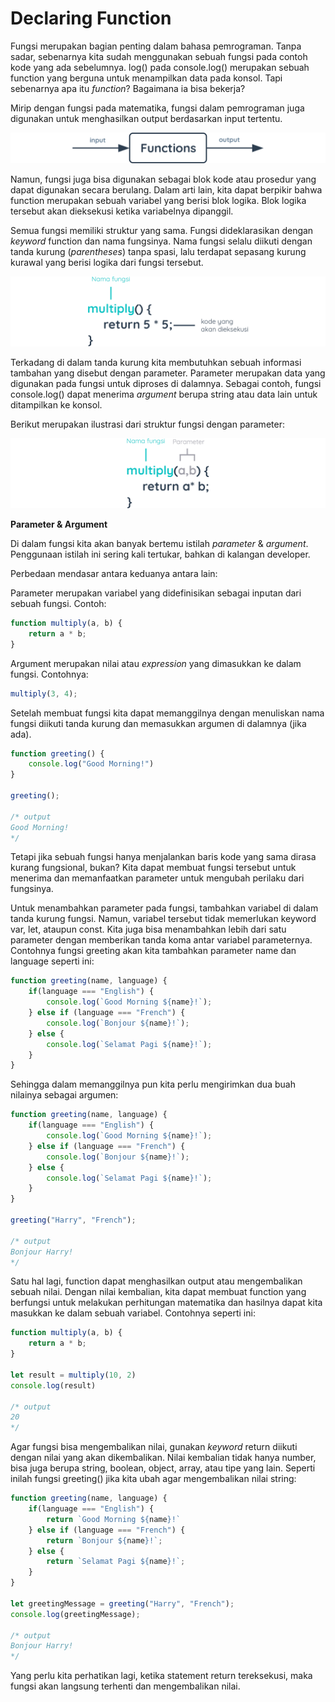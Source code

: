 # Declaring Function

Fungsi merupakan bagian penting dalam bahasa pemrograman. Tanpa sadar, sebenarnya kita sudah menggunakan sebuah fungsi pada contoh kode yang ada sebelumnya. log\(\) pada console.log\(\) merupakan sebuah function yang berguna untuk menampilkan data pada konsol. Tapi sebenarnya apa itu _function_? Bagaimana ia bisa bekerja?

Mirip dengan fungsi pada matematika, fungsi dalam pemrograman juga digunakan untuk menghasilkan output berdasarkan input tertentu.

![](../.gitbook/assets/vo7yw0nj.bmp)

Namun, fungsi juga bisa digunakan sebagai blok kode atau prosedur yang dapat digunakan secara berulang. Dalam arti lain, kita dapat berpikir bahwa function merupakan sebuah variabel yang berisi blok logika. Blok logika tersebut akan dieksekusi ketika variabelnya dipanggil.

Semua fungsi memiliki struktur yang sama. Fungsi dideklarasikan dengan _keyword_ function dan nama fungsinya. Nama fungsi selalu diikuti dengan tanda kurung \(_parentheses_\) tanpa spasi, lalu terdapat sepasang kurung kurawal yang berisi logika dari fungsi tersebut.

![](../.gitbook/assets/vu3153et.bmp)

Terkadang di dalam tanda kurung kita membutuhkan sebuah informasi tambahan yang disebut dengan parameter. Parameter merupakan data yang digunakan pada fungsi untuk diproses di dalamnya. Sebagai contoh, fungsi console.log\(\) dapat menerima _argument_ berupa string atau data lain untuk ditampilkan ke konsol.

Berikut merupakan ilustrasi dari struktur fungsi dengan parameter:

![](../.gitbook/assets/rr6pyq7u.bmp)

**Parameter & Argument**

Di dalam fungsi kita akan banyak bertemu istilah _parameter_ & _argument_. Penggunaan istilah ini sering kali tertukar, bahkan di kalangan developer.

Perbedaan mendasar antara keduanya antara lain:

Parameter merupakan variabel yang didefinisikan sebagai inputan dari sebuah fungsi. Contoh:

```javascript
function multiply(a, b) {
    return a * b;
}
```

Argument merupakan nilai atau _expression_ yang dimasukkan ke dalam fungsi. Contohnya:

```javascript
multiply(3, 4);
```

Setelah membuat fungsi kita dapat memanggilnya dengan menuliskan nama fungsi diikuti tanda kurung dan memasukkan argumen di dalamnya \(jika ada\).

```javascript
function greeting() {
    console.log("Good Morning!")
}

greeting();

/* output
Good Morning!
*/
```

Tetapi jika sebuah fungsi hanya menjalankan baris kode yang sama dirasa kurang fungsional, bukan? Kita dapat membuat fungsi tersebut untuk menerima dan memanfaatkan parameter untuk mengubah perilaku dari fungsinya.

Untuk menambahkan parameter pada fungsi, tambahkan variabel di dalam tanda kurung fungsi. Namun, variabel tersebut tidak memerlukan keyword var, let, ataupun const. Kita juga bisa menambahkan lebih dari satu parameter dengan memberikan tanda koma antar variabel parameternya. Contohnya fungsi greeting akan kita tambahkan parameter name dan language seperti ini:

```javascript
function greeting(name, language) {
    if(language === "English") {
        console.log(`Good Morning ${name}!`);
    } else if (language === "French") {
        console.log(`Bonjour ${name}!`);
    } else {
        console.log(`Selamat Pagi ${name}!`);
    }
}
```

Sehingga dalam memanggilnya pun kita perlu mengirimkan dua buah nilainya sebagai argumen:

```javascript
function greeting(name, language) {
    if(language === "English") {
        console.log(`Good Morning ${name}!`);
    } else if (language === "French") {
        console.log(`Bonjour ${name}!`);
    } else {
        console.log(`Selamat Pagi ${name}!`);
    }
}

greeting("Harry", "French");

/* output
Bonjour Harry!
*/
```

Satu hal lagi, function dapat menghasilkan output atau mengembalikan sebuah nilai. Dengan nilai kembalian, kita dapat membuat function yang berfungsi untuk melakukan perhitungan matematika dan hasilnya dapat kita masukkan ke dalam sebuah variabel. Contohnya seperti ini:

```javascript
function multiply(a, b) {
    return a * b;
}

let result = multiply(10, 2)
console.log(result)

/* output
20
*/
```

Agar fungsi bisa mengembalikan nilai, gunakan _keyword_ return diikuti dengan nilai yang akan dikembalikan. Nilai kembalian tidak hanya number, bisa juga berupa string, boolean, object, array, atau tipe yang lain. Seperti inilah fungsi greeting\(\) jika kita ubah agar mengembalikan nilai string:

```javascript
function greeting(name, language) {
    if(language === "English") {
        return `Good Morning ${name}!`
    } else if (language === "French") {
        return `Bonjour ${name}!`;
    } else {
        return `Selamat Pagi ${name}!`;
    }
}

let greetingMessage = greeting("Harry", "French");
console.log(greetingMessage);

/* output
Bonjour Harry!
*/
```

Yang perlu kita perhatikan lagi, ketika statement return tereksekusi, maka fungsi akan langsung terhenti dan mengembalikan nilai.

